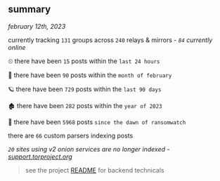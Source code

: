 
## summary
_february 12th, 2023_

currently tracking `131` groups across `240` relays & mirrors - _`84` currently online_

⏲ there have been `15` posts within the `last 24 hours`

🦈 there have been `90` posts within the `month of february`

🪐 there have been `729` posts within the `last 90 days`

🏚 there have been `282` posts within the `year of 2023`

🦕 there have been `5968` posts `since the dawn of ransomwatch`

there are `66` custom parsers indexing posts

_`20` sites using v2 onion services are no longer indexed - [support.torproject.org](https://support.torproject.org/onionservices/v2-deprecation/)_

> see the project [README](https://github.com/joshhighet/ransomwatch#ransomwatch--) for backend technicals
